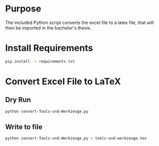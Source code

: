 # Purpose

The included Python script converts the excel file to a latex file, that will then be imported in the bachelor's thesis.

# Install Requirements

```bash
pip install -r requirements.txt
```

# Convert Excel File to LaTeX

## Dry Run

```bash
python convert-Tools-und-Werkzeuge.py
```

## Write to file

```bash
python convert-Tools-und-Werkzeuge.py > tools-und-werkzeuge.tex
```